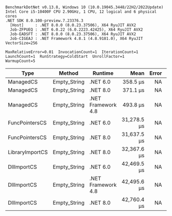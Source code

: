 ```

BenchmarkDotNet v0.13.8, Windows 10 (10.0.19045.3448/22H2/2022Update)
Intel Core i5-10400F CPU 2.90GHz, 1 CPU, 12 logical and 6 physical cores
.NET SDK 8.0.100-preview.7.23376.3
  [Host]     : .NET 8.0.0 (8.0.23.37506), X64 RyuJIT AVX2
  Job-ZFPUEQ : .NET 6.0.22 (6.0.2223.42425), X64 RyuJIT AVX2
  Job-EADSFT : .NET 8.0.0 (8.0.23.37506), X64 RyuJIT AVX2
  Job-CIGEAJ : .NET Framework 4.8.1 (4.8.9181.0), X64 RyuJIT VectorSize=256

MaxRelativeError=0.01  InvocationCount=1  IterationCount=1  
LaunchCount=1  RunStrategy=ColdStart  UnrollFactor=1  
WarmupCount=5  

```
| Type            | Method       | Runtime            | Mean        | Error | Median      | Min         | Max         | Allocated |
|---------------- |------------- |------------------- |------------:|------:|------------:|------------:|------------:|----------:|
| ManagedCS       | Empty_String | .NET 6.0           |    358.5 μs |    NA |    358.5 μs |    358.5 μs |    358.5 μs |     640 B |
| ManagedCS       | Empty_String | .NET 8.0           |    371.1 μs |    NA |    371.1 μs |    371.1 μs |    371.1 μs |     400 B |
| ManagedCS       | Empty_String | .NET Framework 4.8 |    493.8 μs |    NA |    493.8 μs |    493.8 μs |    493.8 μs |         - |
| FuncPointersCS  | Empty_String | .NET 6.0           | 31,278.5 μs |    NA | 31,278.5 μs | 31,278.5 μs | 31,278.5 μs |     688 B |
| FuncPointersCS  | Empty_String | .NET 8.0           | 31,637.5 μs |    NA | 31,637.5 μs | 31,637.5 μs | 31,637.5 μs |     448 B |
| LibraryImportCS | Empty_String | .NET 8.0           | 32,367.6 μs |    NA | 32,367.6 μs | 32,367.6 μs | 32,367.6 μs |     400 B |
| DllImportCS     | Empty_String | .NET 6.0           | 42,469.5 μs |    NA | 42,469.5 μs | 42,469.5 μs | 42,469.5 μs |     640 B |
| DllImportCS     | Empty_String | .NET Framework 4.8 | 42,495.6 μs |    NA | 42,495.6 μs | 42,495.6 μs | 42,495.6 μs |         - |
| DllImportCS     | Empty_String | .NET 8.0           | 42,760.4 μs |    NA | 42,760.4 μs | 42,760.4 μs | 42,760.4 μs |     400 B |
